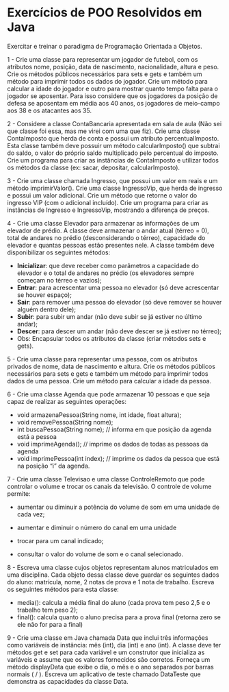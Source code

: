 # Exercícios de POO Resolvidos em Java

Exercitar e treinar o paradigma de Programação Orientada a Objetos.

1 - Crie uma classe para representar um jogador de futebol, com os atributos nome, posição, data de nascimento, nacionalidade, altura e peso. Crie os métodos públicos necessários para sets e gets e também um método para imprimir todos os dados do jogador. Crie um método para calcular a idade do jogador e outro para mostrar quanto tempo falta para o jogador se aposentar. Para isso considere que os jogadores da posição de defesa se aposentam em média aos 40 anos, os jogadores de meio-campo aos 38 e os atacantes aos 35.

2 - Considere a classe ContaBancaria apresentada em sala de aula (Não sei que classe foi essa, mas me virei com uma que fiz). Crie uma classe ContaImposto que herda de conta e possui um atributo percentualImposto. Esta classe também deve possuir um método calcularImposto() que subtrai do saldo, o valor do próprio saldo multiplicado pelo percentual do imposto. Crie um programa para criar as instâncias de ContaImposto e utilizar todos os métodos da classe (ex: sacar, depositar, calcularImposto).

3 - Crie uma classe chamada Ingresso, que possui um valor em reais e um método imprimirValor(). Crie uma classe IngressoVip, que herda de ingresso e possui um valor adicional. Crie um método que retorne o valor do ingresso VIP (com o adicional incluído). Crie um programa para criar as instâncias de Ingresso e IngressoVip, mostrando a diferença de preços.

4 - Crie uma classe Elevador para armazenar as informações de um elevador de prédio. A classe deve armazenar o andar atual (térreo = 0), total de andares no prédio (desconsiderando o térreo), capacidade do elevador e quantas pessoas estão presentes nele. A classe também deve disponibilizar os seguintes métodos:

- **Inicializar**: que deve receber como parâmetros a capacidade do elevador e o total de andares no prédio (os elevadores sempre começam no térreo e vazios);
- **Entrar**: para acrescentar uma pessoa no elevador (só deve acrescentar se houver espaço);
- **Sair**: para remover uma pessoa do elevador (só deve remover se houver alguém dentro dele);
- **Subir**: para subir um andar (não deve subir se já estiver no último andar);
- **Descer**: para descer um andar (não deve descer se já estiver no térreo);
- Obs: Encapsular todos os atributos da classe (criar métodos sets e gets).

5 - Crie uma classe para representar uma pessoa, com os atributos privados de nome, data de nascimento e altura. Crie os métodos públicos necessários para sets e gets e também um método para imprimir todos dados de uma pessoa. Crie um método para calcular a idade da pessoa.

6 - Crie uma classe Agenda que pode armazenar 10 pessoas e que seja capaz de realizar as seguintes operações:

- void armazenaPessoa(String nome, int idade, float altura);
- void removePessoa(String nome);
- int buscaPessoa(String nome); // informa em que posição da agenda está a pessoa
- void imprimeAgenda(); // imprime os dados de todas as pessoas da agenda
- void imprimePessoa(int index); // imprime os dados da pessoa que está na posição “i” da agenda.

7 - Crie uma classe Televisao e uma classe ControleRemoto que pode controlar o volume e trocar os canais da televisão. O controle de volume permite:

- aumentar ou diminuir a potência do volume de som em uma unidade de cada vez;

- aumentar e diminuir o número do canal em uma unidade

- trocar para um canal indicado;
- consultar o valor do volume de som e o canal selecionado.

8 - Escreva uma classe cujos objetos representam alunos matriculados em uma disciplina. Cada objeto
dessa classe deve guardar os seguintes dados do aluno: matrícula, nome, 2 notas de prova e 1 nota de
trabalho. Escreva os seguintes métodos para esta classe:

- media(): calcula a média final do aluno (cada prova tem peso 2,5 e o trabalho tem peso 2);
- final(): calcula quanto o aluno precisa para a prova final (retorna zero se ele não for para a final)

9 - Crie uma classe em Java chamada Data que inclui três informações como variáveis
de instância:
mês (int),
dia (int)
e ano (int).
A classe deve ter métodos get e set para cada variável e um construtor que inicializa as variáveis e
assume que os valores fornecidos são corretos. Forneça um método displayData que exibe o dia, o
mês e o ano separados por barras normais ( / ). Escreva um aplicativo de teste chamado DataTeste
que demonstra as capacidades da classe Data.
